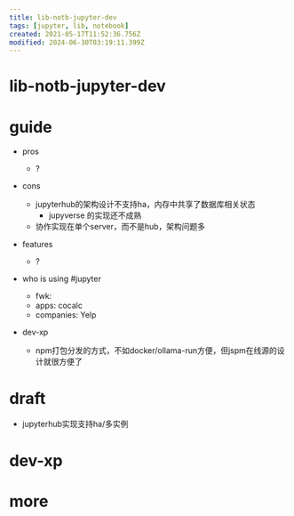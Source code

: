 ```yaml
---
title: lib-notb-jupyter-dev
tags: [jupyter, lib, notebook]
created: 2021-05-17T11:52:36.756Z
modified: 2024-06-30T03:19:11.399Z
---
```


# lib-notb-jupyter-dev

# guide

- pros
  - ?

- cons
  - jupyterhub的架构设计不支持ha，内存中共享了数据库相关状态
    - jupyverse 的实现还不成熟
  - 协作实现在单个server，而不是hub，架构问题多

- features
  - ?

- who is using #jupyter
  - fwk:
  - apps: cocalc
  - companies: Yelp

- dev-xp
  - npm打包分发的方式，不如docker/ollama-run方便，但jspm在线源的设计就很方便了
# draft
- jupyterhub实现支持ha/多实例
# dev-xp

# more
